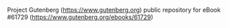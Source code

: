 Project Gutenberg (https://www.gutenberg.org) public repository for eBook #61729 (https://www.gutenberg.org/ebooks/61729)

